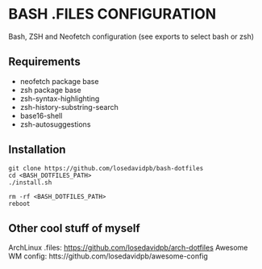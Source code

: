 # BASH .FILES CONFIGURATION

Bash, ZSH and Neofetch configuration (see exports to select bash or zsh)

## Requirements

* neofetch package base
* zsh package base
* zsh-syntax-highlighting
* zsh-history-substring-search
* base16-shell
* zsh-autosuggestions

## Installation

```
git clone https://github.com/losedavidpb/bash-dotfiles
cd <BASH_DOTFILES_PATH>
./install.sh

rm -rf <BASH_DOTFILES_PATH>
reboot
```

## Other cool stuff of myself

ArchLinux .files:  https://github.com/losedavidpb/arch-dotfiles
Awesome WM config: htts://github.com/losedavidpb/awesome-config

